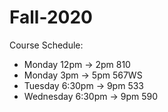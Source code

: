 # Fall-2020

Course Schedule:

* Monday 12pm -> 2pm 810
* Monday 3pm -> 5pm 567WS
* Tuesday 6:30pm -> 9pm 533
* Wednesday 6:30pm -> 9pm 590
